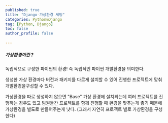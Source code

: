 ```yaml
---
published: true
title: "Django-가상환경 세팅" 
categories: Python&Django
tag: [Python, Django] 
toc: false
author_profile: false 
  
---
```




##### 가상환경이란 ?

독립적으로 구성한 파이썬의 환경! 즉 독립적인 파이썬 개발환경을 의미한다. 

생성한 가상 환경마다 버전과 패키지를 다르게 설치할 수 있어 진행한 프로젝트에 맞춰 개발환경을구성할 수 있다. 

가상환경을 따로 생성하지 않으면 "Base" 가상 환경에 설치되는데 여러 프로젝트를 진행하는 경우도 있고 팀원들간 프로젝트를 함께 진행할 때 환경을 맞추는게 좋기 때문에 가상환경을 별도로 만들어주는게 낫다. (그래서 자연히 프로젝트 별로 가상환경을 구성한다)

